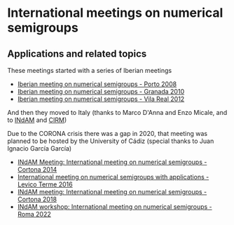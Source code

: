 # International meetings on numerical semigroups 

## Applications and related topics

These meetings started with a series of Iberian meetings

- [Iberian meeting on numerical semigroups - Porto 2008](https://cmup.fc.up.pt/cmup/ASA/numsgps_meeting/)
- [Iberian meeting on numerical semigroups - Granada 2010](https://www.ugr.es/local/imns2010)
- [Iberian meeting on numerical semigroups - Vila Real 2012](https://imns2012.utad.pt/)

And then they moved to Italy (thanks to Marco D'Anna and Enzo Micale, and to [INdAM](https://www.altamatematica.it/) and [CIRM](https://cirm.fbk.eu/))

 Due to the CORONA crisis there was a gap in 2020, that meeting was planned to be hosted by the University of Cádiz (special thanks to Juan Ignacio García García) 

- [INdAM Meeting: International meeting on numerical semigroups - Cortona 2014](https://www.ugr.es/local/imns2010/2014)
- [International meeting on numerical semigroups with applications - Levico Terme 2016](https://www.ugr.es/local/imns2010/2016)
- [INdAM meeting: International meeting on numerical semigroups - Cortona 2018](https://www.ugr.es/local/imns2010/2018)
- [INdAM workshop: International meeting on numerical semigroups - Roma 2022](https://www.ugr.es/local/imns2010/2022)
